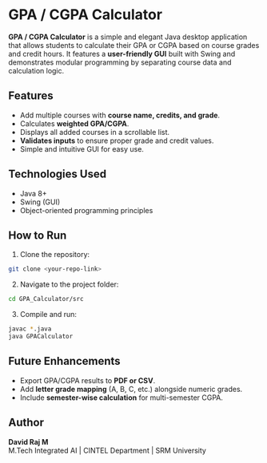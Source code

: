 # GPA / CGPA Calculator

**GPA / CGPA Calculator** is a simple and elegant Java desktop application that allows students to calculate their GPA or CGPA based on course grades and credit hours. It features a **user-friendly GUI** built with Swing and demonstrates modular programming by separating course data and calculation logic.

## Features
- Add multiple courses with **course name, credits, and grade**.
- Calculates **weighted GPA/CGPA**.
- Displays all added courses in a scrollable list.
- **Validates inputs** to ensure proper grade and credit values.
- Simple and intuitive GUI for easy use.

## Technologies Used
- Java 8+  
- Swing (GUI)  
- Object-oriented programming principles  

## How to Run
1. Clone the repository:
```bash
git clone <your-repo-link>
```
2. Navigate to the project folder:
```bash
cd GPA_Calculator/src
```
3. Compile and run:
```bash
javac *.java
java GPACalculator
```

## Future Enhancements
- Export GPA/CGPA results to **PDF or CSV**.
- Add **letter grade mapping** (A, B, C, etc.) alongside numeric grades.
- Include **semester-wise calculation** for multi-semester CGPA.

## Author
**David Raj M**  
M.Tech Integrated AI | CINTEL Department | SRM University